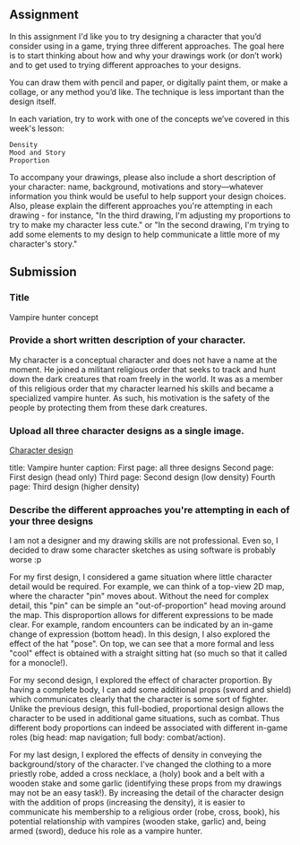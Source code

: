 ## Assignment 

In this assignment I'd like you to try designing a character that you’d consider using in a game, trying three different approaches. The goal here is to start thinking about how and why your drawings work (or don’t work) and to get used to trying different approaches to your designs.

You can draw them with pencil and paper, or digitally paint them, or make a collage, or any method you’d like. The technique is less important than the design itself.

In each variation, try to work with one of the concepts we’ve covered in this week's lesson:

    Density
    Mood and Story
    Proportion

To accompany your drawings, please also include a short description of your character: name, background, motivations and story—whatever information you think would be useful to help support your design choices. Also, please explain the different approaches you're attempting in each drawing - for instance, "In the third drawing, I'm adjusting my proportions to try to make my character less cute." or "In the second drawing, I'm trying to add some elements to my design to help communicate a little more of my character's story."

## Submission

### Title
Vampire hunter concept

### Provide a short written description of your character. 
My character is a conceptual character and does not have a name at the moment. He joined a militant religious order that seeks to track and hunt down the dark creatures that roam freely in the world. It was as a member of this religious order that my character learned his skills and became a specialized vampire hunter. As such, his motivation is the safety of the people by protecting them from these dark creatures. 

### Upload all three character designs as a single image. 
[Character design](https://github.com/CN3ves/Games/blob/master/GameDesignArtConcepts/4%20-%20Character%20Design%20for%20Video%20Games/week1_concept.pdf)

title: Vampire hunter
caption: 
    First page: all three designs
    Second page: First design (head only)
    Third page: Second design (low density)
    Fourth page: Third design (higher density)


### Describe the different approaches you're attempting in each of your three designs
I am not a designer and my drawing skills are not professional. Even so, I decided to draw some character sketches as using software is probably worse :p

For my first design, I considered a game situation where little character detail would be required. For example, we can think of a top-view 2D map, where the character "pin" moves about. Without the need for complex detail, this "pin" can be simple an "out-of-proportion" head moving around the map. This disproportion allows for different expressions to be made clear. For example, random encounters can be indicated by an in-game change of expression (bottom head). In this design, I also explored the effect of the hat "pose". On top, we can see that a more formal and less "cool" effect is obtained with a straight sitting hat (so much so that it called for a monocle!).

For my second design, I explored the effect of character proportion. By having a complete body, I can add some additional props (sword and shield) which communicates clearly that the character is some sort of fighter. Unlike the previous design, this full-bodied, proportional design allows the character to be used in additional game situations, such as combat. Thus different body proportions can indeed be associated with different in-game roles (big head: map navigation; full body: combat/action).

For my last design, I explored the effects of density in conveying the background/story of the character. I've changed the clothing to a more priestly robe, added a cross necklace, a (holy) book and a belt with a wooden stake and some garlic (identifying these props from my drawings may not be an easy task!). By increasing the detail of the character design with the addition of props (increasing the density), it is easier to communicate his membership to a religious order (robe, cross, book), his potential relationship with vampires (wooden stake, garlic) and, being armed (sword), deduce his role as a vampire hunter.
